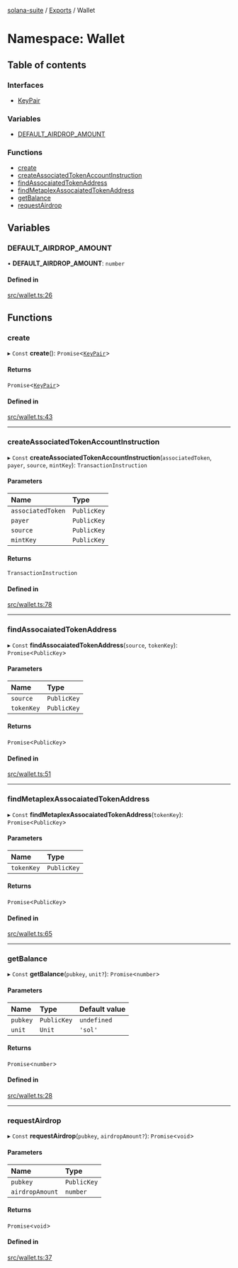 [solana-suite](../README.md) / [Exports](../modules.md) / Wallet

# Namespace: Wallet

## Table of contents

### Interfaces

- [KeyPair](../interfaces/Wallet.KeyPair.md)

### Variables

- [DEFAULT\_AIRDROP\_AMOUNT](Wallet.md#default_airdrop_amount)

### Functions

- [create](Wallet.md#create)
- [createAssociatedTokenAccountInstruction](Wallet.md#createassociatedtokenaccountinstruction)
- [findAssocaiatedTokenAddress](Wallet.md#findassocaiatedtokenaddress)
- [findMetaplexAssocaiatedTokenAddress](Wallet.md#findmetaplexassocaiatedtokenaddress)
- [getBalance](Wallet.md#getbalance)
- [requestAirdrop](Wallet.md#requestairdrop)

## Variables

### DEFAULT\_AIRDROP\_AMOUNT

• **DEFAULT\_AIRDROP\_AMOUNT**: `number`

#### Defined in

[src/wallet.ts:26](https://github.com/fukaoi/solana-suite/blob/de2b092/src/wallet.ts#L26)

## Functions

### create

▸ `Const` **create**(): `Promise`<[`KeyPair`](../interfaces/Wallet.KeyPair.md)\>

#### Returns

`Promise`<[`KeyPair`](../interfaces/Wallet.KeyPair.md)\>

#### Defined in

[src/wallet.ts:43](https://github.com/fukaoi/solana-suite/blob/de2b092/src/wallet.ts#L43)

___

### createAssociatedTokenAccountInstruction

▸ `Const` **createAssociatedTokenAccountInstruction**(`associatedToken`, `payer`, `source`, `mintKey`): `TransactionInstruction`

#### Parameters

| Name | Type |
| :------ | :------ |
| `associatedToken` | `PublicKey` |
| `payer` | `PublicKey` |
| `source` | `PublicKey` |
| `mintKey` | `PublicKey` |

#### Returns

`TransactionInstruction`

#### Defined in

[src/wallet.ts:78](https://github.com/fukaoi/solana-suite/blob/de2b092/src/wallet.ts#L78)

___

### findAssocaiatedTokenAddress

▸ `Const` **findAssocaiatedTokenAddress**(`source`, `tokenKey`): `Promise`<`PublicKey`\>

#### Parameters

| Name | Type |
| :------ | :------ |
| `source` | `PublicKey` |
| `tokenKey` | `PublicKey` |

#### Returns

`Promise`<`PublicKey`\>

#### Defined in

[src/wallet.ts:51](https://github.com/fukaoi/solana-suite/blob/de2b092/src/wallet.ts#L51)

___

### findMetaplexAssocaiatedTokenAddress

▸ `Const` **findMetaplexAssocaiatedTokenAddress**(`tokenKey`): `Promise`<`PublicKey`\>

#### Parameters

| Name | Type |
| :------ | :------ |
| `tokenKey` | `PublicKey` |

#### Returns

`Promise`<`PublicKey`\>

#### Defined in

[src/wallet.ts:65](https://github.com/fukaoi/solana-suite/blob/de2b092/src/wallet.ts#L65)

___

### getBalance

▸ `Const` **getBalance**(`pubkey`, `unit?`): `Promise`<`number`\>

#### Parameters

| Name | Type | Default value |
| :------ | :------ | :------ |
| `pubkey` | `PublicKey` | `undefined` |
| `unit` | `Unit` | `'sol'` |

#### Returns

`Promise`<`number`\>

#### Defined in

[src/wallet.ts:28](https://github.com/fukaoi/solana-suite/blob/de2b092/src/wallet.ts#L28)

___

### requestAirdrop

▸ `Const` **requestAirdrop**(`pubkey`, `airdropAmount?`): `Promise`<`void`\>

#### Parameters

| Name | Type |
| :------ | :------ |
| `pubkey` | `PublicKey` |
| `airdropAmount` | `number` |

#### Returns

`Promise`<`void`\>

#### Defined in

[src/wallet.ts:37](https://github.com/fukaoi/solana-suite/blob/de2b092/src/wallet.ts#L37)
